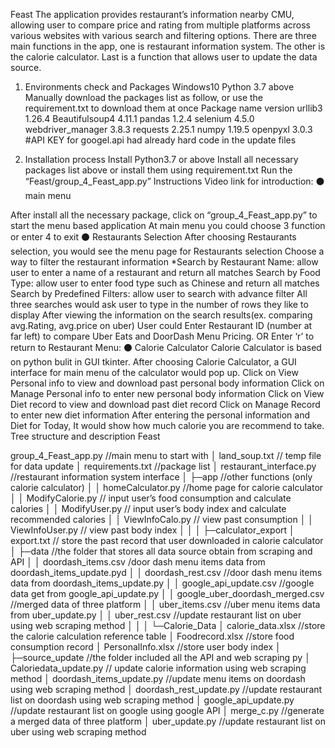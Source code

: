 Feast
The application provides restaurant’s information nearby CMU, allowing user to compare price and rating from multiple platforms across various websites with various search and filtering options. There are three main functions in the app, one is restaurant information system. The other is the calorie calculator. Last is a function that allows user to update the data source.

1. Environments check and Packages
Windows10
Python 3.7 above
Manually download the packages list as follow, or use the requirement.txt to download them at once
Package name
version
urllib3
1.26.4
Beautifulsoup4
4.11.1
pandas
1.2.4
selenium
4.5.0
webdriver_manager
3.8.3
requests
2.25.1
numpy
1.19.5
openpyxl
3.0.3
#API KEY for googel.api had already hard code in the update files

2. Installation process
Install Python3.7 or above
Install all necessary packages list above or install them using requirement.txt
Run the “Feast/group_4_Feast_app.py”
Instructions
Video link for introduction:
⚫ main menu

After install all the necessary package, click on “group_4_Feast_app.py” to start the menu based application
At main menu you could choose 3 function or enter 4 to exit
⚫ Restaurants Selection
After choosing Restaurants selection, you would see the menu page for Restaurants selection
Choose a way to filter the restaurant information
*Search by Restaurant Name: allow user to enter a name of a restaurant and return all matches
Search by Food Type: allow user to enter food type such as Chinese and return all matches
Search by Predefined Filters: allow user to search with advance filter
All three searches would ask user to type in the number of rows they like to display
After viewing the information on the search results(ex. comparing avg.Rating, avg.price on uber)
User could Enter Restaurant ID (number at far left) to compare Uber Eats and DoorDash Menu Pricing.
OR Enter ‘r’ to return to Restaurant Menu:
⚫ Calorie Calculator Calorie Calculator is based on python bulit in GUI tkinter.
After choosing Calorie Calculator, a GUI interface for main menu of the calculator would pop up.
Click on View Personal info to view and download past personal body information
Click on Manage Personal info to enter new personal body information
Click on View Diet record to view and download past diet record
Click on Manage Record to enter new diet information
After entering the personal information and Diet for Today, It would show how much calorie you are recommend to take.
Tree structure and description
Feast

group_4_Feast_app.py //main menu to start with
│ land_soup.txt // temp file for data update
│ requirements.txt //package list
│ restaurant_interface.py //restaurant information system interface
│
├─app //other functions (only calorie calculator)
│ │ homeCalculator.py //home page for calorie calculator
│ │ ModifyCalorie.py // input user’s food consumption and calculate calories
│ │ ModifyUser.py // input user’s body index and calculate recommended calories
│ │ ViewInfoCalo.py // view past consumption
│ │ ViewInfoUser.py // view past body index
│
│
│
├─calculator_export
│ export.txt // store the past record that user downloaded in calorie calculator
│
├─data //the folder that stores all data source obtain from scraping and API
│ │ doordash_items.csv /door dash menu items data from doordash_items_update.pyd
│ │ doordash_rest.csv //door dash menu items data from doordash_items_update.py
│ │ google_api_update.csv //google data get from google_api_update.py
│ │ google_uber_doordash_merged.csv //merged data of three platform
│ │ uber_items.csv //uber menu items data from uber_update.py
│ │ uber_rest.csv //update restaurant list on uber using web scraping method
│ │
│ └─Calorie_Data
│ calorie_data.xlsx //store the calorie calculation reference table
│ Foodrecord.xlsx //store food consumption record
│ PersonalInfo.xlsx //store user body index
│
├─source_update //the folder included all the API and web scraping py
│ Caloriedata_update.py // update calorie information using web scraping method
│ doordash_items_update.py //update menu items on doordash using web scraping method
│ doordash_rest_update.py //update restaurant list on doordash using web scraping method
│ google_api_update.py //update restaurant list on google using google API
│ merge_c.py //generate a merged data of three platform
│ uber_update.py //update restaurant list on uber using web scraping method
